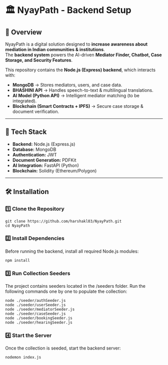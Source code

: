 # 🏛️ NyayPath - Backend Setup  

## 📌 Overview  
NyayPath is a digital solution designed to **increase awareness about mediation in Indian communities & institutions**.  
The **backend system** powers the AI-driven **Mediator Finder, Chatbot, Case Storage, and Security Features**.  

This repository contains the **Node.js (Express) backend**, which interacts with:
- **MongoDB** → Stores mediators, users, and case data.  
- **BHASHINI API** → Handles speech-to-text & multilingual translations.  
- **AI Model (Python API)** → Intelligent mediator matching (to be integrated).  
- **Blockchain (Smart Contracts + IPFS)** → Secure case storage & document verification.  

---

## 🚀 Tech Stack  
- **Backend:** Node.js (Express.js)  
- **Database:** MongoDB  
- **Authentication:** JWT  
- **Document Generation:** PDFKit  
- **AI Integration:** FastAPI (Python)  
- **Blockchain:** Solidity (Ethereum/Polygon)  

---

## 🛠️ Installation  

### 1️⃣ **Clone the Repository**  
```
git clone https://github.com/harshakl03/NyayPath.git
cd NyayPath
```

### 2️⃣ Install Dependencies
Before running the backend, install all required Node.js modules:
```
npm install
```

### 3️⃣ Run Collection Seeders
The project contains seeders located in the /seeders folder.
Run the following commands one by one to populate the collection:
```
node ./seeder/authSeeder.js
node ./seeder/userSeeder.js
node ./seeder/mediatorSeeder.js
node ./seeder/caseSeeder.js
node ./seeder/bookingSeeder.js
node ./seeder/hearingSeeder.js
```

### 4️⃣ Start the Server
Once the collection is seeded, start the backend server:
```
nodemon index.js
```
